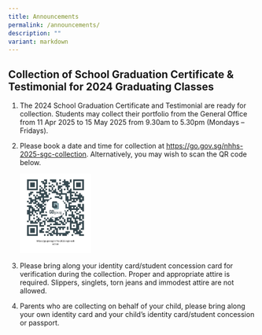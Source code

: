 ```yaml
---
title: Announcements
permalink: /announcements/
description: ""
variant: markdown
---
```

<h2>Collection of School Graduation Certificate &amp; Testimonial for 2024 Graduating Classes</h2>
<ol data-tight="true" class="tight">
<li>
<p>The 2024 School Graduation Certificate and Testimonial are ready for collection.
Students may collect their portfolio from the General Office from 11 Apr
2025 to 15 May 2025 from 9.30am to 5.30pm (Mondays – Fridays).</p>
</li>
<li>
<p>Please book a date and time for collection at <a href="https://go.gov.sg/nhhs-2025-sgc-collection" rel="noopener noreferrer nofollow" target="_blank">https://go.gov.sg/nhhs-2025-sgc-collection</a>.
Alternatively, you may wish to scan the QR code below.</p>
<div class="isomer-image-wrapper">
<img style="width: 30%;" height="auto" width="100%" alt="" src="/images/Annoucement/qrcode2024grad.jpg">
</div>
</li>
<li>
<p>Please bring along your identity card/student concession card for verification
during the collection. Proper and appropriate attire is required. Slippers,
singlets, torn jeans and immodest attire are not allowed.</p>
</li>
<li>
<p>Parents who are collecting on behalf of your child, please bring along
your own identity card and your child’s identity card/student concession
or passport.</p>
</li>
</ol>
<p></p>